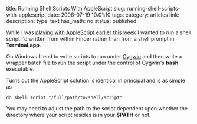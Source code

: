 title: Running Shell Scripts With AppleScript
slug: running-shell-scripts-with-applescript
date: 2006-07-19 10:01:10
tags: 
category: articles
link: 
description: 
type: text
has_math: no
status: published

While I was [playing with AppleScript earlier this week](/2006/07/13/mounting-network-volumes-with-applescript/ "/2006/07/13/mounting-network-volumes-with-applescript/") I wanted to run a shell script I'd written from within Finder rather than from a shell prompt in **Terminal.app**.


On Windows I tend to write scripts to run under [Cygwin](http://www.cygwin.com "http://www.cygwin.com") and then write a wrapper batch file to run the script under the control of Cygwin's **bash** executable.

Turns out the AppleScript solution is identical in principal and is as simple as



```
do shell script "/full/path/to/shell/script"
```

You may need to adjust the path to the script dependent upon whether the directory where your script resides is in your **$PATH** or not.

